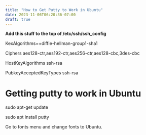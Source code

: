```yaml
---
title: "How to Get Putty to Work in Ubuntu"
date: 2023-11-06T06:20:36-07:00
draft: true
---
```

**Add this stuff to the top of /etc/ssh/ssh_config**

KexAlgorithms=+diffie-hellman-group1-sha1

Ciphers aes128-ctr,aes192-ctr,aes256-ctr,aes128-cbc,3des-cbc

HostKeyAlgorithms ssh-rsa

PubkeyAcceptedKeyTypes ssh-rsa

# Getting putty to work in Ubuntu

sudo apt-get update

sudo apt install putty

Go to fonts menu and change fonts to Ubuntu.
